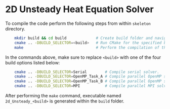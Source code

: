 # 2D Unsteady Heat Equation Solver

To compile the code perform the following steps from within `skeleton` directory.

``` bash
    mkdir build && cd build             # Create build folder and navigate into it.
    cmake .. -DBUILD_SELECTOR=<build>   # Run CMake for the specified build.
    make                                # Perform the compilation of the solver.
```

In the commands above, make sure to replace `<build>` with one of the four build
options listed below:

``` bash
    cmake .. -DBUILD_SELECTOR=Serial        # Compile serial solver.
    cmake .. -DBUILD_SELECTOR=OpenMP_Task_A # Compile parallel OpenMP solver for task A.
    cmake .. -DBUILD_SELECTOR=OpenMP_Task_B # Compile parallel OpenMP solver for task B.
    cmake .. -DBUILD_SELECTOR=MPI           # Compile parallel MPI solver.
```

After performing the `make` command, executable named `2d_Unsteady_<build>` is
generated within the `build` folder.
